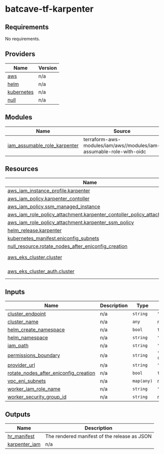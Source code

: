 # batcave-tf-karpenter

<!-- BEGINNING OF PRE-COMMIT-TERRAFORM DOCS HOOK -->
## Requirements

No requirements.

## Providers

| Name | Version |
|------|---------|
| <a name="provider_aws"></a> [aws](#provider\_aws) | n/a |
| <a name="provider_helm"></a> [helm](#provider\_helm) | n/a |
| <a name="provider_kubernetes"></a> [kubernetes](#provider\_kubernetes) | n/a |
| <a name="provider_null"></a> [null](#provider\_null) | n/a |

## Modules

| Name | Source | Version |
|------|--------|---------|
| <a name="module_iam_assumable_role_karpenter"></a> [iam\_assumable\_role\_karpenter](#module\_iam\_assumable\_role\_karpenter) | terraform-aws-modules/iam/aws//modules/iam-assumable-role-with-oidc | 4.7.0 |

## Resources

| Name | Type |
|------|------|
| [aws_iam_instance_profile.karpenter](https://registry.terraform.io/providers/hashicorp/aws/latest/docs/resources/iam_instance_profile) | resource |
| [aws_iam_policy.karpenter_contoller](https://registry.terraform.io/providers/hashicorp/aws/latest/docs/resources/iam_policy) | resource |
| [aws_iam_policy.ssm_managed_instance](https://registry.terraform.io/providers/hashicorp/aws/latest/docs/resources/iam_policy) | resource |
| [aws_iam_role_policy_attachment.karpenter_contoller_policy_attachment](https://registry.terraform.io/providers/hashicorp/aws/latest/docs/resources/iam_role_policy_attachment) | resource |
| [aws_iam_role_policy_attachment.karpenter_ssm_policy](https://registry.terraform.io/providers/hashicorp/aws/latest/docs/resources/iam_role_policy_attachment) | resource |
| [helm_release.karpenter](https://registry.terraform.io/providers/hashicorp/helm/latest/docs/resources/release) | resource |
| [kubernetes_manifest.eniconfig_subnets](https://registry.terraform.io/providers/hashicorp/kubernetes/latest/docs/resources/manifest) | resource |
| [null_resource.rotate_nodes_after_eniconfig_creation](https://registry.terraform.io/providers/hashicorp/null/latest/docs/resources/resource) | resource |
| [aws_eks_cluster.cluster](https://registry.terraform.io/providers/hashicorp/aws/latest/docs/data-sources/eks_cluster) | data source |
| [aws_eks_cluster_auth.cluster](https://registry.terraform.io/providers/hashicorp/aws/latest/docs/data-sources/eks_cluster_auth) | data source |

## Inputs

| Name | Description | Type | Default | Required |
|------|-------------|------|---------|:--------:|
| <a name="input_cluster_endpoint"></a> [cluster\_endpoint](#input\_cluster\_endpoint) | n/a | `string` | `""` | no |
| <a name="input_cluster_name"></a> [cluster\_name](#input\_cluster\_name) | n/a | `any` | n/a | yes |
| <a name="input_helm_create_namespace"></a> [helm\_create\_namespace](#input\_helm\_create\_namespace) | n/a | `bool` | `true` | no |
| <a name="input_helm_namespace"></a> [helm\_namespace](#input\_helm\_namespace) | n/a | `string` | `"karpenter"` | no |
| <a name="input_iam_path"></a> [iam\_path](#input\_iam\_path) | n/a | `string` | `"/delegatedadmin/developer/"` | no |
| <a name="input_permissions_boundary"></a> [permissions\_boundary](#input\_permissions\_boundary) | n/a | `string` | `"arn:aws:iam::373346310182:policy/cms-cloud-admin/developer-boundary-policy"` | no |
| <a name="input_provider_url"></a> [provider\_url](#input\_provider\_url) | n/a | `string` | `""` | no |
| <a name="input_rotate_nodes_after_eniconfig_creation"></a> [rotate\_nodes\_after\_eniconfig\_creation](#input\_rotate\_nodes\_after\_eniconfig\_creation) | n/a | `bool` | `true` | no |
| <a name="input_vpc_eni_subnets"></a> [vpc\_eni\_subnets](#input\_vpc\_eni\_subnets) | n/a | `map(any)` | n/a | yes |
| <a name="input_worker_iam_role_name"></a> [worker\_iam\_role\_name](#input\_worker\_iam\_role\_name) | n/a | `string` | `""` | no |
| <a name="input_worker_security_group_id"></a> [worker\_security\_group\_id](#input\_worker\_security\_group\_id) | n/a | `string` | n/a | yes |

## Outputs

| Name | Description |
|------|-------------|
| <a name="output_hr_manifest"></a> [hr\_manifest](#output\_hr\_manifest) | The rendered manifest of the release as JSON |
| <a name="output_karpenter_iam"></a> [karpenter\_iam](#output\_karpenter\_iam) | n/a |
<!-- END OF PRE-COMMIT-TERRAFORM DOCS HOOK -->
